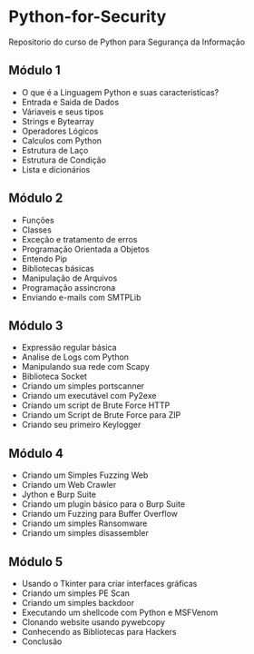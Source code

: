 # Python-for-Security

Repositorio do curso de Python para Segurança da Informação

## Módulo 1 

- O que é a Linguagem Python e suas caracteristicas?
- Entrada e Saida de Dados
- Váriaveis e seus tipos
- Strings e Bytearray
- Operadores Lógicos
- Calculos com Python
- Estrutura de Laço
- Estrutura de Condição
- Lista e dicionários

## Módulo 2

- Funções 
- Classes
- Exceção e tratamento de erros
- Programação Orientada a Objetos
- Entendo Pip
- Bibliotecas básicas
- Manipulação de Arquivos
- Programação assincrona
- Enviando e-mails com SMTPLib


## Módulo 3

- Expressão regular básica
- Analise de Logs com Python
- Manipulando sua rede com Scapy
- Biblioteca Socket
- Criando um simples portscanner
- Criando um executável com Py2exe
- Criando um script de Brute Force HTTP
- Criando um Script de Brute Force para ZIP
- Criando seu primeiro Keylogger

## Módulo 4
- Criando um Simples Fuzzing Web
- Criando um Web Crawler
- Jython e Burp Suite
- Criando um plugin básico para o Burp Suite
- Criando um Fuzzing para Buffer Overflow
- Criando um simples Ransomware
- Criando um simples disassembler

## Módulo 5
- Usando o Tkinter para criar interfaces gráficas
- Criando um simples PE Scan
- Criando um simples backdoor
- Executando um shellcode com Python e MSFVenom
- Clonando website usando pywebcopy
- Conhecendo as Bibliotecas para Hackers
- Conclusão
